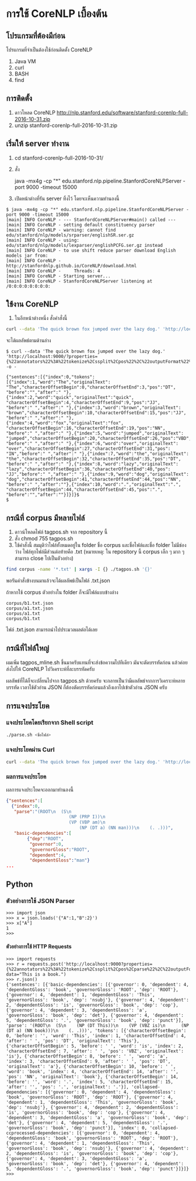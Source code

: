 # การใช้ CoreNLP เบื้องต้น

## โปรแกรมที่ต้องมีก่อน

โปรแกรมที่จำเป็นต้องใช้ก่อนติดตั้ง CoreNLP

1. Java VM
2. curl
3. BASH
4. find

## การติดตั้ง

1. ดาวโหลด CoreNLP http://nlp.stanford.edu/software/stanford-corenlp-full-2016-10-31.zip
2. unzip stanford-corenlp-full-2016-10-31.zip


## เริ่มให้ server ทำงาน

1. cd stanford-corenlp-full-2016-10-31/
2. สั่ง

      java -mx4g -cp "*" edu.stanford.nlp.pipeline.StanfordCoreNLPServer -port 9000 -timeout 15000

3. เปิดหน้าต่างที่รัน server ทิ้งไว้ โดยจะเห็นความทำนองนี้
````
$ java -mx4g -cp "*" edu.stanford.nlp.pipeline.StanfordCoreNLPServer -port 9000 -timeout 15000
[main] INFO CoreNLP - --- StanfordCoreNLPServer#main() called ---
[main] INFO CoreNLP - setting default constituency parser
[main] INFO CoreNLP - warning: cannot find edu/stanford/nlp/models/srparser/englishSR.ser.gz
[main] INFO CoreNLP - using: edu/stanford/nlp/models/lexparser/englishPCFG.ser.gz instead
[main] INFO CoreNLP - to use shift reduce parser download English models jar from:
[main] INFO CoreNLP - http://stanfordnlp.github.io/CoreNLP/download.html
[main] INFO CoreNLP -     Threads: 4
[main] INFO CoreNLP - Starting server...
[main] INFO CoreNLP - StanfordCoreNLPServer listening at /0:0:0:0:0:0:0:0:
````

## ใช้งาน CoreNLP

1. ในอีกหน้าต่างหนึ่ง สั่งคำสั่งนี้

````bash
curl --data 'The quick brown fox jumped over the lazy dog.' 'http://localhost:9000/?properties={%22annotators%22%3A%22tokenize%2Cssplit%2Cpos%22%2C%22outputFormat%22%3A%22json%22}' -o -
````

จะได้ผลลัพธ์ตามด้านล่าง

````
$ curl --data 'The quick brown fox jumped over the lazy dog.' 'http://localhost:9000/?properties={%22annotators%22%3A%22tokenize%2Cssplit%2Cpos%22%2C%22outputFormat%22%3A%22json%22}' -o -

{"sentences":[{"index":0,"tokens":[{"index":1,"word":"The","originalText":
"The","characterOffsetBegin":0,"characterOffsetEnd":3,"pos":"DT",
"before":"","after":" "},{"index":2,"word":"quick","originalText":"quick",
"characterOffsetBegin":4,"characterOffsetEnd":9,"pos":"JJ",
"before":" ","after":" "},{"index":3,"word":"brown","originalText":
"brown","characterOffsetBegin":10,"characterOffsetEnd":15,"pos":"JJ",
"before":" ","after":" "},{"index":4,"word":"fox","originalText":"fox",
"characterOffsetBegin":16,"characterOffsetEnd":19,"pos":"NN",
"before":" ","after":" "},{"index":5,"word":"jumped","originalText":
"jumped","characterOffsetBegin":20,"characterOffsetEnd":26,"pos":"VBD",
"before":" ","after":" "},{"index":6,"word":"over","originalText":
"over","characterOffsetBegin":27,"characterOffsetEnd":31,"pos":
"IN","before":" ","after":" "},{"index":7,"word":"the","originalText":
"the","characterOffsetBegin":32,"characterOffsetEnd":35,"pos":"DT",
"before":" ","after":" "},{"index":8,"word":"lazy","originalText":
"lazy","characterOffsetBegin":36,"characterOffsetEnd":40,"pos":
"JJ","before":" ","after":" "},{"index":9,"word":"dog","originalText":
"dog","characterOffsetBegin":41,"characterOffsetEnd":44,"pos":"NN",
"before":" ","after":""},{"index":10,"word":".","originalText":".",
"characterOffsetBegin":44,"characterOffsetEnd":45,"pos":".",
"before":"","after":""}]}]}$ 
$ 
````

## กรณีที่ corpus มีหลายไฟล์

1. ดาวน์โหลดไฟล์ tagpos.sh จาก repository นี้
2. สั่ง chmod 755 tagpos.sh
3. ใช้คำสั่งนี้ สมมุติว่าไฟล์ทั้งหมดอยู่ใน folder ชื่อ corpus และชื่อไฟล์และชื่อ folder ไม่มีช่องว่าง ไฟล์ทุกไฟล์มีส่วนต่อท้ายคือ .txt (หมายเหตุ: ใน repository นี้ corpus เล็ก ๆ มาก ๆ สามารถ close ไปเป็นตัวอย่าง)

````bash
find corpus -name '*.txt' | xargs -I {} ./tagpos.sh '{}'
````

พอรันคำสั่งข้างบนมาแล้วจะได้ผลลัพธ์เป็นไฟล์ .txt.json 

ถ้าหากใช้ corpus ตัวอย่างใน folder ก็จะมีไฟล์แบบข้างล่าง

````
corpus/b1.txt.json
corpus/a1.txt.json
corpus/a1.txt
corpus/b1.txt
````

ไฟล์ .txt.json สามารถนำไปประมวลผลต่อได้เลย

## กรณีที่ไฟล์ใหญ่

ผมเพิ่ม tagpos_mline.sh ขึ้นมาครับแทนที่จะส่งข้อความไปทีเดียว มันจะตัดบรรทัดก่อน แล้วค่อยส่งไปให้ CoreNLP ไปวิเคราะห์ที่ละบรรทัดครับ

ผลลัพธ์ที่ได้ก็จะเปลี่ยนไปจาก tagpos.sh ด้วยครับ จะกลายเป็นว่ามีผลลัพธ์จากการวิเคราะห์หลายบรรทัด เวลาใช้ตัวอ่าน JSON ก็ต้องตัดบรรทัดก่อนแล้วถึงเอาไปเข้าตัวอ่าน JSON ครับ

## การแจงประโยค

### แจงประโยคโดยเรียกจาก Shell script

````bash
./parse.sh <ชื่อไฟล์>
````

### แจงประโยคผ่าน Curl

````bash
curl --data 'The quick brown fox jumped over the lazy dog.' 'http://localhost:9000/?properties={%22annotators%22%3A%22tokenize%2Cssplit%2Cpos%2Cparse%22%2C%22outputFormat%22%3A%22json%22}' -o -
````

### ผลการแจงประโยค

ผลการแจงประโยคจะออกมาทำนองนี้

````json
{"sentences":[
  {"index":0,
   "parse":"(ROOT\n  (S\n    
                        (NP (PRP I))\n    
                        (VP (VBP am)\n      
                            (NP (DT a) (NN man)))\n    (. .)))",
   "basic-dependencies":[
        {"dep":"ROOT",
         "governor":0,
         "governorGloss":"ROOT",
         "dependent":4,
         "dependentGloss":"man"}
...
````

## Python

### ตัวอย่างการใช้ JSON Parser      

````
>>> import json
>>> x = json.loads('{"A":1,"B":2}')
>>> x["A"]
1
>>> 
````

#### ตัวอย่างการใช้ HTTP Requests

````
>>> import requests
>>> r = requests.post('http://localhost:9000?properties={%22annotators%22%3A%22tokenize%2Cssplit%2Cpos%2Cparse%22%2C%22outputFormat%22%3A%22json%22}', data="This is a book.")
>>> r.json()
{'sentences': [{'basic-dependencies': [{'governor': 0, 'dependent': 4, 'dependentGloss': 'book', 'governorGloss': 'ROOT', 'dep': 'ROOT'}, {'governor': 4, 'dependent': 1, 'dependentGloss': 'This', 'governorGloss': 'book', 'dep': 'nsubj'}, {'governor': 4, 'dependent': 2, 'dependentGloss': 'is', 'governorGloss': 'book', 'dep': 'cop'}, {'governor': 4, 'dependent': 3, 'dependentGloss': 'a', 'governorGloss': 'book', 'dep': 'det'}, {'governor': 4, 'dependent': 5, 'dependentGloss': '.', 'governorGloss': 'book', 'dep': 'punct'}], 'parse': '(ROOT\n  (S\n    (NP (DT This))\n    (VP (VBZ is)\n      (NP (DT a) (NN book)))\n    (. .)))', 'tokens': [{'characterOffsetBegin': 0, 'before': '', 'word': 'This', 'index': 1, 'characterOffsetEnd': 4, 'after': ' ', 'pos': 'DT', 'originalText': 'This'}, {'characterOffsetBegin': 5, 'before': ' ', 'word': 'is', 'index': 2, 'characterOffsetEnd': 7, 'after': ' ', 'pos': 'VBZ', 'originalText': 'is'}, {'characterOffsetBegin': 8, 'before': ' ', 'word': 'a', 'index': 3, 'characterOffsetEnd': 9, 'after': ' ', 'pos': 'DT', 'originalText': 'a'}, {'characterOffsetBegin': 10, 'before': ' ', 'word': 'book', 'index': 4, 'characterOffsetEnd': 14, 'after': '', 'pos': 'NN', 'originalText': 'book'}, {'characterOffsetBegin': 14, 'before': '', 'word': '.', 'index': 5, 'characterOffsetEnd': 15, 'after': '', 'pos': '.', 'originalText': '.'}], 'collapsed-dependencies': [{'governor': 0, 'dependent': 4, 'dependentGloss': 'book', 'governorGloss': 'ROOT', 'dep': 'ROOT'}, {'governor': 4, 'dependent': 1, 'dependentGloss': 'This', 'governorGloss': 'book', 'dep': 'nsubj'}, {'governor': 4, 'dependent': 2, 'dependentGloss': 'is', 'governorGloss': 'book', 'dep': 'cop'}, {'governor': 4, 'dependent': 3, 'dependentGloss': 'a', 'governorGloss': 'book', 'dep': 'det'}, {'governor': 4, 'dependent': 5, 'dependentGloss': '.', 'governorGloss': 'book', 'dep': 'punct'}], 'index': 0, 'collapsed-ccprocessed-dependencies': [{'governor': 0, 'dependent': 4, 'dependentGloss': 'book', 'governorGloss': 'ROOT', 'dep': 'ROOT'}, {'governor': 4, 'dependent': 1, 'dependentGloss': 'This', 'governorGloss': 'book', 'dep': 'nsubj'}, {'governor': 4, 'dependent': 2, 'dependentGloss': 'is', 'governorGloss': 'book', 'dep': 'cop'}, {'governor': 4, 'dependent': 3, 'dependentGloss': 'a', 'governorGloss': 'book', 'dep': 'det'}, {'governor': 4, 'dependent': 5, 'dependentGloss': '.', 'governorGloss': 'book', 'dep': 'punct'}]}]}
>>> 
````
